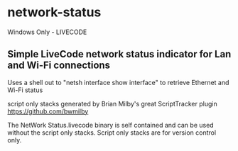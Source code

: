 # network-status

Windows Only - LIVECODE

## Simple LiveCode network status indicator for Lan and Wi-Fi connections

Uses a shell out to "netsh interface show interface" to retrieve Ethernet and Wi-Fi status

script only stacks generated by Brian Milby's great ScriptTracker plugin https://github.com/bwmilby

The NetWork Status.livecode binary is self contained and can be used without the script only stacks.
 Script only stacks are for version control only.


